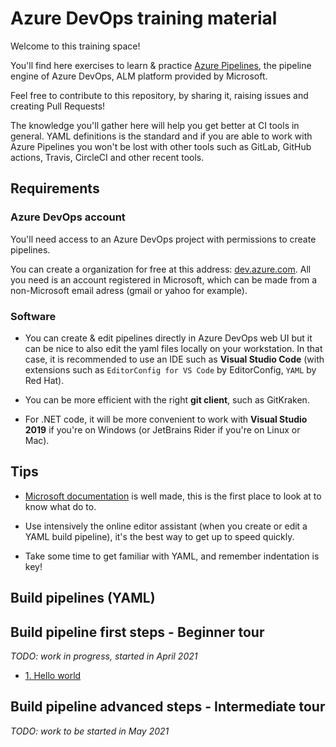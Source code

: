 # Azure DevOps training material

Welcome to this training space!

You'll find here exercises to learn & practice [Azure Pipelines](https://azure.microsoft.com/en-us/services/devops/pipelines/), the pipeline engine of Azure DevOps, ALM platform provided by Microsoft.

Feel free to contribute to this repository, by sharing it, raising issues and creating Pull Requests!

The knowledge you'll gather here will help you get better at CI tools in general. YAML definitions is the standard and if you are able to work with Azure Pipelines you won't be lost with other tools such as GitLab, GitHub actions, Travis, CircleCI and other recent tools.

## Requirements

### Azure DevOps account

You'll need access to an Azure DevOps project with permissions to create pipelines.

You can create a organization for free at this address: [dev.azure.com](https://dev.azure.com/). All you need is an account registered in Microsoft, which can be made from a non-Microsoft email adress (gmail or yahoo for example).

### Software

* You can create & edit pipelines directly in Azure DevOps web UI but it can be nice to also edit the yaml files locally on your workstation. In that case, it is recommended to use an IDE such as **Visual Studio Code** (with extensions such as `EditorConfig for VS Code` by EditorConfig, `YAML` by Red Hat).

* You can be more efficient with the right **git client**, such as GitKraken.

* For .NET code, it will be more convenient to work with **Visual Studio 2019** if you're on Windows (or JetBrains Rider if you're on Linux or Mac).

## Tips

* [Microsoft documentation](https://docs.microsoft.com/en-us/azure/devops/pipelines/?view=azure-devops) is well made, this is the first place to look at to know what do to.

* Use intensively the online editor assistant (when you create or edit a YAML build pipeline), it's the best way to get up to speed quickly.

* Take some time to get familiar with YAML, and remember indentation is key!

## Build pipelines (YAML)

## Build pipeline first steps - Beginner tour

_TODO: work in progress, started in April 2021_

* [1. Hello world](./docs/build-first-steps/01-helloworld.md)

## Build pipeline advanced steps - Intermediate tour

_TODO: work to be started in May 2021_
